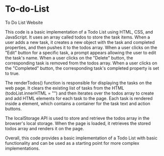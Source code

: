 # To-do-List

To Do List Website

This code is a basic implementation of a Todo List using HTML, CSS, and JavaScript.
It uses an array called todos to store the task items.
When a user adds a new task, it creates a new object with the task and completed properties, and then pushes it to the todos array.
When a user clicks on the "Edit" button for a specific task, a prompt appears allowing the user to edit the task's name.
When a user clicks on the "Delete" button, the corresponding task is removed from the todos array.
When a user clicks on the "Completed" button, the corresponding task's completed property is set to true.

The renderTodos() function is responsible for displaying the tasks on the web page.
It clears the existing list of tasks from the HTML (todoList.innerHTML = "") and then iterates over the todos array to create and add HTML elements for each task to the page.
Each task is rendered inside a element, which contains a container for the task text and action buttons.

The localStorage API is used to store and retrieve the todos array in the browser's local storage.
When the page is loaded, it retrieves the stored todos array and renders it on the page.

Overall, this code provides a basic implementation of a Todo List with basic functionality and can be used as a starting point for more complex implementations.
